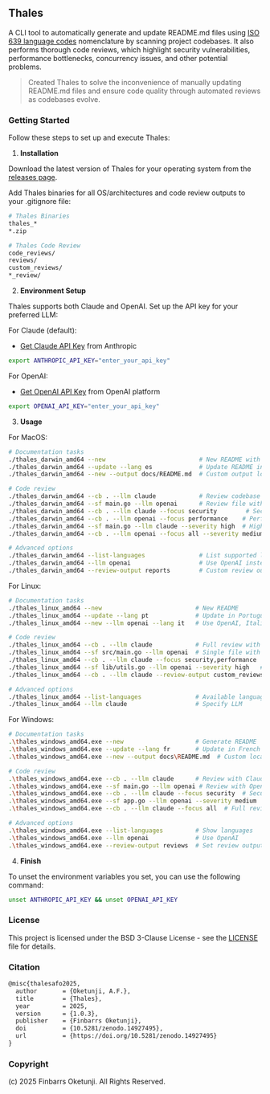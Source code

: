 ## Thales

A CLI tool to automatically generate and update README.md files using [ISO 639 language codes](https://en.wikipedia.org/wiki/List_of_ISO_639_language_codes) nomenclature by scanning project codebases. It also performs thorough code reviews, which highlight security vulnerabilities, performance bottlenecks, concurrency issues, and other potential problems.

> Created Thales to solve the inconvenience of manually updating README.md files and ensure code quality through automated reviews as codebases evolve.

### Getting Started

Follow these steps to set up and execute Thales:

1. **Installation**

Download the latest version of Thales for your operating system from the [releases page](https://github.com/0xnu/thales/releases).

Add Thales binaries for all OS/architectures and code review outputs to your .gitignore file:

```bash
# Thales Binaries
thales_*
*.zip

# Thales Code Review
code_reviews/
reviews/
custom_reviews/
*_review/
```

2. **Environment Setup**

Thales supports both Claude and OpenAI. Set up the API key for your preferred LLM:

For Claude (default):

- [Get Claude API Key](https://www.merge.dev/blog/anthropic-api-key) from Anthropic

```bash
export ANTHROPIC_API_KEY="enter_your_api_key"
```

For OpenAI:

- [Get OpenAI API Key](https://www.merge.dev/blog/chatgpt-api-key) from OpenAI platform

```bash
export OPENAI_API_KEY="enter_your_api_key"
```

3. **Usage**

For MacOS:

```bash
# Documentation tasks
./thales_darwin_amd64 --new                          # New README with default settings
./thales_darwin_amd64 --update --lang es             # Update README in Spanish
./thales_darwin_amd64 --new --output docs/README.md  # Custom output location

# Code review
./thales_darwin_amd64 --cb . --llm claude            # Review codebase with Claude
./thales_darwin_amd64 --sf main.go --llm openai      # Review file with OpenAI
./thales_darwin_amd64 --cb . --llm claude --focus security        # Security review with Claude
./thales_darwin_amd64 --cb . --llm openai --focus performance    # Performance review with OpenAI
./thales_darwin_amd64 --sf main.go --llm claude --severity high  # High-severity with Claude
./thales_darwin_amd64 --cb . --llm openai --focus all --severity medium  # All areas with OpenAI

# Advanced options
./thales_darwin_amd64 --list-languages               # List supported languages
./thales_darwin_amd64 --llm openai                   # Use OpenAI instead of Claude
./thales_darwin_amd64 --review-output reports        # Custom review output directory
```

For Linux:

```bash
# Documentation tasks
./thales_linux_amd64 --new                          # New README
./thales_linux_amd64 --update --lang pt             # Update in Portuguese
./thales_linux_amd64 --new --llm openai --lang it   # Use OpenAI, Italian output

# Code review
./thales_linux_amd64 --cb . --llm claude            # Full review with Claude
./thales_linux_amd64 --sf src/main.go --llm openai  # Single file with OpenAI
./thales_linux_amd64 --cb . --llm claude --focus security,performance  # Multi-focus with Claude
./thales_linux_amd64 --sf lib/utils.go --llm openai --severity high   # Critical with OpenAI
./thales_linux_amd64 --cb . --llm claude --review-output custom_reviews  # Custom dir with Claude

# Advanced options
./thales_linux_amd64 --list-languages               # Available languages
./thales_linux_amd64 --llm claude                   # Specify LLM
```

For Windows:

```bash
# Documentation tasks
.\thales_windows_amd64.exe --new                    # Generate README
.\thales_windows_amd64.exe --update --lang fr       # Update in French
.\thales_windows_amd64.exe --new --output docs\README.md  # Custom location

# Code review
.\thales_windows_amd64.exe --cb . --llm claude      # Review with Claude
.\thales_windows_amd64.exe --sf main.go --llm openai # Review with OpenAI
.\thales_windows_amd64.exe --cb . --llm claude --focus security  # Security with Claude
.\thales_windows_amd64.exe --sf app.go --llm openai --severity medium  # Medium+ with OpenAI
.\thales_windows_amd64.exe --cb . --llm claude --focus all  # Full review with Claude

# Advanced options
.\thales_windows_amd64.exe --list-languages         # Show languages
.\thales_windows_amd64.exe --llm openai             # Use OpenAI
.\thales_windows_amd64.exe --review-output reviews  # Set review output
```

4. **Finish**

To unset the environment variables you set, you can use the following command:

```bash
unset ANTHROPIC_API_KEY && unset OPENAI_API_KEY
```

### License

This project is licensed under the BSD 3-Clause License - see the [LICENSE](LICENSE) file for details.

### Citation

```tex
@misc{thalesafo2025,
  author       = {Oketunji, A.F.},
  title        = {Thales},
  year         = 2025,
  version      = {1.0.3},
  publisher    = {Finbarrs Oketunji},
  doi          = {10.5281/zenodo.14927495},
  url          = {https://doi.org/10.5281/zenodo.14927495}
}
```

### Copyright

(c) 2025 Finbarrs Oketunji. All Rights Reserved.